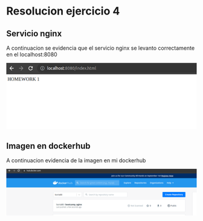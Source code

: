 # Resolucion ejercicio 4

## Servicio nginx
A continuacion se evidencia que el servicio nginx se levanto correctamente en el localhost:8080


![1](./img/reto3-1.png)

## Imagen en dockerhub
A continuacion evidencia de la imagen en mi dockerhub

![1](./img/reto3-2.png)